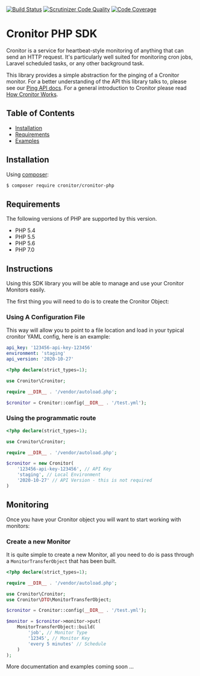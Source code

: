 [![Build Status](https://travis-ci.org/nathanielks/cronitor-io-php.svg?branch=master)](https://travis-ci.org/nathanielks/cronitor-io-php)
[![Scrutinizer Code Quality](https://scrutinizer-ci.com/g/nathanielks/cronitor-io-php/badges/quality-score.png?b=master)](https://scrutinizer-ci.com/g/nathanielks/cronitor-io-php/?branch=master)
[![Code Coverage](https://scrutinizer-ci.com/g/nathanielks/cronitor-io-php/badges/coverage.png?b=master)](https://scrutinizer-ci.com/g/nathanielks/cronitor-io-php/?branch=master)

# Cronitor PHP SDK

Cronitor is a service for heartbeat-style monitoring of anything that can send an HTTP request. It's particularly well suited for monitoring cron jobs, Laravel scheduled tasks, or any other background task.

This library provides a simple abstraction for the pinging of a Cronitor monitor. For a better understanding of the API this library talks to, please see our [Ping API docs](https://cronitor.io/docs/ping-api). For a general introduction to Cronitor please read [How Cronitor Works](https://cronitor.io/docs/how-cronitor-works).

## Table of Contents

+ [Installation](#installation)
+ [Requirements](#requirements)
+ [Examples](#examples)

## Installation

Using [composer](https://packagist.org/packages/nathanielks/cronitor-io-php):

```bash
$ composer require cronitor/cronitor-php
```

## Requirements

The following versions of PHP are supported by this version.

+ PHP 5.4
+ PHP 5.5
+ PHP 5.6
+ PHP 7.0

## Instructions

Using this SDK library you will be able to manage and use your Cronitor Monitors easily.

The first thing you will need to do is to create the Cronitor Object:

### Using A Configuration File

This way will allow you to point to a file location and load in your typical cronitor YAML config, here is an example:

```yaml
api_key: '123456-api-key-123456'
environment: 'staging'
api_version: '2020-10-27'

```

```php
<?php declare(strict_types=1);

use Cronitor\Cronitor;

require __DIR__ . '/vendor/autoload.php';

$cronitor = Cronitor::config(__DIR__ . '/test.yml');
```

### Using the programmatic route

```php
<?php declare(strict_types=1);

use Cronitor\Cronitor;

require __DIR__ . '/vendor/autoload.php';

$cronitor = new Cronitor(
    '123456-api-key-123456', // API Key
    'staging', // Local Environment
    '2020-10-27' // API Version - this is not required
)
```

## Monitoring

Once you have your Cronitor object you will want to start working with monitors:

### Create a new Monitor

It is quite simple to create a new Monitor, all you need to do is pass through a `MonitorTransferObject` that has been built.

```php
<?php declare(strict_types=1);

require __DIR__ . '/vendor/autoload.php';

use Cronitor\Cronitor;
use Cronitor\DTO\MonitorTransferObject;

$cronitor = Cronitor::config(__DIR__ . '/test.yml');

$monitor = $cronitor->monitor->put(
    MonitorTransferObject::build(
        'job', // Monitor Type
        '12345', // Monitor Key
        'every 5 minutes' // Schedule
    )
);
```


More documentation and examples coming soon ...
